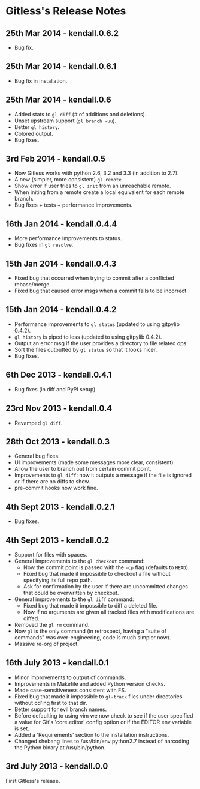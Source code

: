 Gitless's Release Notes
=======================


25th Mar 2014 - kendall.0.6.2
-----------------------------

* Bug fix.


25th Mar 2014 - kendall.0.6.1
-----------------------------

* Bug fix in installation.


25th Mar 2014 - kendall.0.6
---------------------------

* Added stats to `gl diff` (# of additions and deletions).
* Unset upstream support (`gl branch -uu`).
* Better `gl history`.
* Colored output.
* Bug fixes.


3rd Feb 2014 - kendall.0.5
--------------------------

* Now Gitless works with python 2.6, 3.2 and 3.3 (in addition to 2.7).
* A new (simpler, more consistent) `gl remote`
* Show error if user tries to `gl init` from an unreachable remote.
* When initing from a remote create a local equivalent for each remote branch.
* Bug fixes + tests + performance improvements.


16th Jan 2014 - kendall.0.4.4
-----------------------------

* More performance improvements to status.
* Bug fixes in `gl resolve`.


15th Jan 2014 - kendall.0.4.3
-----------------------------

* Fixed bug that occurred when trying to commit after a conflicted rebase/merge.
* Fixed bug that caused error msgs when a commit fails to be incorrect.


15th Jan 2014 - kendall.0.4.2
-----------------------------

* Performance improvements to `gl status` (updated to using gitpylib 0.4.2).
* `gl history` is piped to less (updated to using gitpylib 0.4.2).
* Output an error msg if the user provides a directory to file related ops.
* Sort the files outputted by `gl status` so that it looks nicer.
* Bug fixes.


6th Dec 2013 - kendall.0.4.1
----------------------------

* Bug fixes (in diff and PyPI setup).


23rd Nov 2013 - kendall.0.4
---------------------------

* Revamped `gl diff`.


28th Oct 2013 - kendall.0.3
---------------------------

* General bug fixes.
* UI improvements (made some messages more clear, consistent).
* Allow the user to branch out from certain commit point.
* Improvements to `gl diff`: now it outputs a message if the file is ignored or
  if there are no diffs to show.
* pre-commit hooks now work fine.


4th Sept 2013 - kendall.0.2.1
-----------------------------

* Bug fixes.


4th Sept 2013 - kendall.0.2
---------------------------

* Support for files with spaces.
* General improvements to the `gl checkout` command:
    * Now the commit point is passed with the `-cp` flag (defaults to `HEAD`).
    * Fixed bug that made it impossible to checkout a file without specifying
      its full repo path.
    * Ask for confirmation by the user if there are uncommitted changes that
      could be overwritten by checkout.
* General improvements to the `gl diff` command:
    * Fixed bug that made it impossible to diff a deleted file.
    * Now if no arguments are given all tracked files with modifications are
      diffed.
* Removed the `gl rm` command.
* Now `gl` is the only command (in retrospect, having a "suite of commands" was
  over-engineering, code is much simpler now).
* Massive re-org of project.


16th July 2013 - kendall.0.1
----------------------------

* Minor improvements to output of commands.
* Improvements in Makefile and added Python version checks.
* Made case-sensitiveness consistent with FS.
* Fixed bug that made it impossible to `gl-track` files under directories
  without cd'ing first to that dir.
* Better support for evil branch names.
* Before defaulting to using vim we now check to see if the user specified a
  value for Git's 'core.editor' config option or if the EDITOR env variable is
  set.
* Added a 'Requirements' section to the installation instructions.
* Changed shebang lines to /usr/bin/env python2.7 instead of harcoding the
  Python binary at /usr/bin/python.


3rd July 2013 - kendall.0.0
---------------------------

First Gitless's release.
